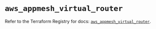 # `aws_appmesh_virtual_router`

Refer to the Terraform Registry for docs: [`aws_appmesh_virtual_router`](https://registry.terraform.io/providers/hashicorp/aws/5.51.1/docs/resources/appmesh_virtual_router).
